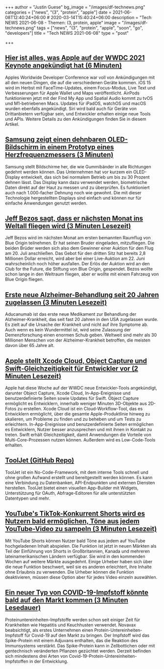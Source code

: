 +++
author = "Justin Guese"
bg_image = "/images/df-technews.png"
categories = ["news", "(3", "protein", "apple"]
date = 2021-06-08T12:40:24+06:00 # 2020-03-14T15:40:24+06:00
description = "Tech NEWS 2021-06-08 - Themen: (3, protein, apple"
image = "/images/df-technews.png"
tags = ["news", "(3", "protein", "apple", "soon", "go", "developers"]
title = "Tech NEWS 2021-06-08"
type = "post"

+++

## [Hier ist alles, was Apple auf der WWDC 2021 Keynote angekündigt hat (6 Minuten)](https://techcrunch.com/2021/06/07/heres-everything-apple-announced-at-the-wwdc-2021-keynote/)

 Apples Worldwide Developer Conference war voll von Ankündigungen mit all den neuen Dingen, die auf die verschiedenen Geräte kommen. iOS 15 wird im Herbst mit FaceTime-Updates, einem Focus-Modus, Live Text und Verbesserungen für Apple Wallet und Maps veröffentlicht. AirPods funktionieren jetzt mit der Find My App und Spatial Audio kommt zu tvOS und M1-betriebenen Macs. Updates für iPadOS, watchOS und macOS wurden ebenfalls angekündigt. Siri wird bald auch für Geräte von Drittanbietern verfügbar sein, und Entwickler erhalten einige neue Tools und APIs. Weitere Details zu den Ankündigungen finden Sie in diesem Artikel.

## [Samsung zeigt einen dehnbaren OLED-Bildschirm in einem Prototyp eines Herzfrequenzmessers (3 Minuten)](https://www.theverge.com/2021/6/7/22522297/samsung-stretchable-screen-concept-research-prototype-heart-rate-monitor)

 Samsung stellt Bildschirme her, die wie Gummibänder in alle Richtungen gedehnt werden können. Das Unternehmen hat vor kurzem ein OLED-Display entwickelt, das sich bei normalem Betrieb um bis zu 30 Prozent dehnen lässt. Das Display kann dazu verwendet werden, biometrische Daten direkt auf der Haut zu messen und zu überprüfen. Es funktioniert auch nach 1.000-facher Dehnung noch wie gewohnt. Die mit dieser Technologie hergestellten Displays sind einfach und können nur für einfache Anwendungen genutzt werden.

## [Jeff Bezos sagt, dass er nächsten Monat ins Weltall fliegen wird (3 Minuten Lesezeit)](https://arstechnica.com/science/2021/06/jeff-bezos-says-he-will-fly-into-space-next-month/)

 Jeff Bezos wird im nächsten Monat am ersten bemannten Raumflug von Blue Origin teilnehmen. Er hat seinen Bruder eingeladen, mitzufliegen. Die beiden Brüder werden sich also dem Gewinner einer Auktion für den Flug am 20. Juli anschließen. Das Gebot für den dritten Sitz hat bereits 2,8 Millionen Dollar erreicht, wird aber bei einer Live-Auktion am 22. Juni wahrscheinlich noch höher ausfallen. Der Erlös der Auktion wird an den Club for the Future, die Stiftung von Blue Origin, gespendet. Bezos wollte schon lange in den Weltraum fliegen, aber er wollte mit einem Fahrzeug von Blue Origin fliegen.

## [Erste neue Alzheimer-Behandlung seit 20 Jahren zugelassen (3 Minuten Lesezeit)](https://www.bbc.com/news/health-57383763)

 Aducanumab ist das erste neue Medikament zur Behandlung der Alzheimer-Krankheit, das seit fast 20 Jahren in den USA zugelassen wurde. Es zielt auf die Ursache der Krankheit und nicht auf ihre Symptome ab. Auch wenn es kein Wundermittel ist, wird seine Zulassung der Demenzforschung einen enormen Schub geben. Weltweit sind mehr als 30 Millionen Menschen von der Alzheimer-Krankheit betroffen, die meisten davon über 65 Jahre alt.

## [Apple stellt Xcode Cloud, Object Capture und Swift-Gleichzeitigkeit für Entwickler vor (2 Minuten Lesezeit)](https://www.zdnet.com/article/apple-launches-xcode-cloud-object-capture-swift-concurrency-for-developers-wwdc-2021/)

 Apple hat diese Woche auf der WWDC neue Entwickler-Tools angekündigt, darunter Object Capture, Xcode Cloud, In-App-Ereignisse und benutzerdefinierte Seiten sowie Updates für Swift. Object Capture ermöglicht es Entwicklern, innerhalb weniger Minuten 3D-Objekte aus 2D-Fotos zu erstellen. Xcode Cloud ist ein Cloud-Workflow-Tool, das es Entwicklern ermöglicht, über die gesamte Apple-Produktlinie hinweg zu skalieren, um Probleme zu finden und zu beheben und um Tests zu erleichtern. In-App-Ereignisse und benutzerdefinierte Seiten ermöglichen es Entwicklern, Nutzer besser anzusprechen und mit ihnen in Kontakt zu treten. Swift erhält Gleichzeitigkeit, damit Anwendungen die Vorteile von Multi-Core-Prozessen nutzen können. Außerdem wird es Low-Code-Tools erhalten.

## [ToolJet (GitHub Repo)](https://github.com/ToolJet/ToolJet/)

 ToolJet ist ein No-Code-Framework, mit dem interne Tools schnell und ohne großen Aufwand erstellt und bereitgestellt werden können. Es kann eine Verbindung zu Datenbanken, API-Endpunkten und externen Diensten herstellen. ToolJet bietet einen visuellen App-Builder mit Widgets, Unterstützung für OAuth, Abfrage-Editoren für alle unterstützten Datentypen und mehr.

## [YouTube's TikTok-Konkurrent Shorts wird es Nutzern bald ermöglichen, Töne aus jedem YouTube-Video zu sampeln (3 Minuten Lesezeit)](https://www.theverge.com/2021/6/7/22518828/youtube-shorts-audio-sample-feature-uk-launch)

 Mit YouTube Shorts können Nutzer bald Töne aus jedem auf YouTube hochgeladenen Inhalt abspielen. Die Funktion ist jetzt in neuen Märkten als Teil der Einführung von Shorts in Großbritannien, Kanada und mehreren lateinamerikanischen Ländern verfügbar. Sie wird in den kommenden Wochen auf weitere Märkte ausgedehnt. Einige Urheber haben sich über die neue Funktion beschwert, weil sie es anderen erleichtert, ihre Inhalte ohne Erlaubnis zu verwenden. Die Urheber können die Funktion deaktivieren, müssen diese Option aber für jedes Video einzeln auswählen.

## [Ein neuer Typ von COVID-19-Impfstoff könnte bald auf den Markt kommen (3 Minuten Lesedauer)](https://www.npr.org/sections/health-shots/2021/06/06/1003328413/new-type-of-covid-vaccine-could-debut-soon)

 Proteinuntereinheiten-Impfstoffe werden schon seit einiger Zeit für Krankheiten wie Hepatitis und Keuchhusten verwendet. Novavax beabsichtigt, als erstes Unternehmen einen Protein-Untereinheiten-Impfstoff für Covid-19 auf den Markt zu bringen. Der Impfstoff wird das Spike-Protein mit einem Adjuvans enthalten, das die Reaktion des Immunsystems verstärkt. Das Spike-Protein kann in Zellbottichen oder mit gentechnisch veränderten Pflanzen gezüchtet werden. Derzeit befinden sich mindestens drei Arten von Covid-19-Protein-Untereinheiten-Impfstoffen in der Entwicklung.

